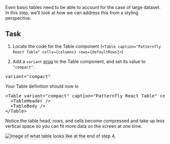 Even basic tables need to be able to account for the case of large dataset. In this step, we'll look at how we can address this from a styling perspective.

## Task

1) Locate the code for the Table component (`<Table caption="Patternfly React Table" cells={columns} rows={defaultRows}>`)

2) Add a `variant` <a href="https://reactjs.org/docs/components-and-props.html" target="_blank">prop</a> to the Table component, and set its value to `"compact"`.

<pre class="file" data-target="clipboard">
variant="compact"
</pre>

Your Table definition should now lo

<pre class="file" data-target="clipboard">
&lt;Table variant=&quot;compact&quot; caption=&quot;Patternfly React Table&quot; cells={columns} rows={defaultRows}&gt;
  &lt;TableHeader /&gt;
  &lt;TableBody /&gt;
&lt;/Table&gt;
</pre>

Notice the table head, rows, and cells become compressed and take up less vertical space so you can fit more data on the screen at one time.

<img src="intro-table/assets/step-4-complete.png" alt="Image of what table looks like at the end of step 4." style="box-shadow: rgba(3, 3, 3, 0.2) 0px 1.25px 2.5px 0px;" />
